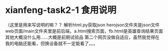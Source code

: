 # xianfeng-task2-1 食用说明
（这里是用来写说明的嘛？？
解析html.py获取json 
herojson文件夹是json文件 
web页面/main文件夹里是前后端，a.html搜索页面，fb.html是英雄查询结果页面
其他大概没什么用......大概是前期试验品
第二个网页没做自适应，虽然我觉得在我的电脑还能看，但换设备就不一定能看了。。。
